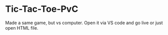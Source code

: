 # Tic-Tac-Toe-PvC
Made a same game, but vs computer.
Open it via VS code and go live or just open HTML file.